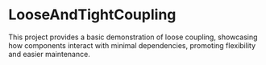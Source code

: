 # LooseAndTightCoupling
This project provides a basic demonstration of loose coupling, showcasing how components interact with minimal dependencies, promoting flexibility and easier maintenance.
